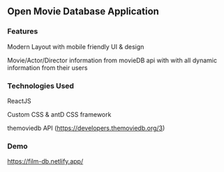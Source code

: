 ## Open Movie Database Application

### Features

Modern Layout with mobile friendly UI & design

Movie/Actor/Director information from movieDB api with with all dynamic information from their users


### Technologies Used

ReactJS

Custom CSS & antD CSS framework

themoviedb API (https://developers.themoviedb.org/3)

### Demo
https://film-db.netlify.app/